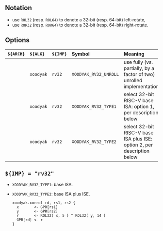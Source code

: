 <!--- -------------------------------------------------------------------- --->

## Notation

- use `ROL32` (resp. `ROL64`) to denote a 32-bit (resp. 64-bit)  left-rotate,
- use `ROR32` (resp. `ROR64`) to denote a 32-bit (resp. 64-bit) right-rotate.

<!--- -------------------------------------------------------------------- --->

## Options

| `${ARCH}` | `${ALG}`   | `${IMP}`  | Symbol                 | Meaning                                                                 |
| :-------- | :--------- | :-------- | :--------------------- | :---------------------------------------------------------------------- |
|           | `xoodyak`  | `rv32`    | `XOODYAK_RV32_UNROLL`  | use fully (vs. partially, by a factor of two) unrolled implementation   |
|           | `xoodyak`  | `rv32`    | `XOODYAK_RV32_TYPE1`   | select 32-bit RISC-V base ISA:          option 1, per description below |
|           | `xoodyak`  | `rv32`    | `XOODYAK_RV32_TYPE2`   | select 32-bit RISC-V base ISA plus ISE: option 2, per description below |

<!--- -------------------------------------------------------------------- --->

## `${IMP} = "rv32"`

- `XOODYAK_RV32_TYPE1`: base ISA.

- `XOODYAK_RV32_TYPE2`: base ISA plus ISE.

  ```
  xoodyak.xorrol rd, rs1, rs2 {
    x       <- GPR[rs1]
    y       <- GPR[rs2]
    r       <- ROL32( x, 5 ) ^ ROL32( y, 14 )
    GPR[rd] <- r
  }
  ```
   
<!--- -------------------------------------------------------------------- --->

